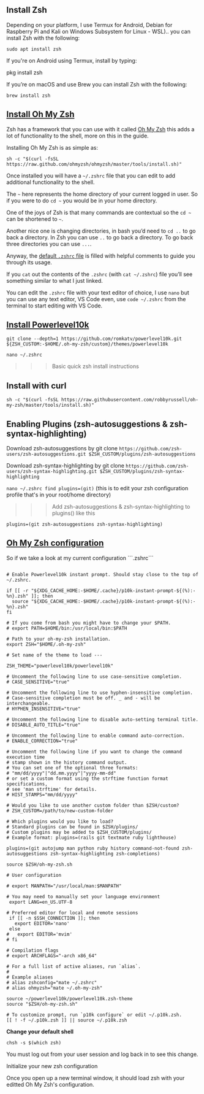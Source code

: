 


## Install Zsh</a></h2>
<p>Depending on your platform, I use Termux for Android, Debian for Raspberry Pi and Kali on Windows Subsystem for Linux - WSL).. you can install Zsh with the following:</p>
<pre class="language-bash"><!-- HTML_TAG_START --><code class="language-bash"><span class="token function">sudo</span> <span class="token function">apt</span> <span class="token function">install</span> <span class="token function">zsh</span></code><!-- HTML_TAG_END --></pre>


<p> If you're on Android using Termux, install by typing:</p>pkg install zsh

<p>If you’re on macOS and use Brew you can install Zsh with the
following:</p>
<pre class="language-bash"><!-- HTML_TAG_START --><code class="language-bash">brew <span class="token function">install</span> <span class="token function">zsh</span></code><!-- HTML_TAG_END --></pre>

<h2 id="install-oh-my-zsh"><a href="#install-oh-my-zsh">Install Oh My Zsh</a></h2>
<p>Zsh has a framework that you can use with it called <a href="https://ohmyz.sh/" rel="noopener noreferrer" target="_blank">Oh My Zsh</a> this
adds a lot of functionality to the shell, more on this in the guide.</p>
<p>Installing Oh My Zsh is as simple as:</p>
<pre class="language-bash"><!-- HTML_TAG_START --><code class="language-bash"><span class="token function">sh</span> <span class="token parameter variable">-c</span> <span class="token string">"<span class="token variable"><span class="token variable">$(</span><span class="token function">curl</span> <span class="token parameter variable">-fsSL</span> https://raw.github.com/ohmyzsh/ohmyzsh/master/tools/install.sh<span class="token variable">)</span></span>"</span></code><!-- HTML_TAG_END --></pre>
<p>Once installed you will have a <code>~/.zshrc</code> file that you can edit to
add additional functionality to the shell.</p>
<p>The <code>~</code> here represents the home directory of your current logged in
user. So if you were to do <code>cd ~</code> you would be in your home directory.</p>
<p>One of the joys of Zsh is that many commands are contextual so the
<code>cd ~</code> can be shortened to <code>~</code>.</p>
<p>Another nice one is changing directories, in bash you’d need to
<code>cd ..</code> to go back a directory. In Zsh you can use <code>..</code> to go back a
directory. To go back three directories you can use <code>...</code>.</p>
<p>Anyway, the <a href="https://github.com/ohmyzsh/ohmyzsh/blob/master/templates/zshrc.zsh-template" rel="noopener noreferrer" target="_blank">default <code>.zshrc</code> file</a> is filled with helpful comments to
guide you through its usage.</p>
<p>If you <code>cat</code> out the contents of the <code>.zshrc</code> (with <code>cat ~/.zshrc</code>)
file you’ll see something similar to what I just linked.</p>
<p>You can edit the <code>.zshrc</code> file with your text editor of choice, I use
<code>nano</code> but you can use any text editor, VS Code even, use
<code>code ~/.zshrc</code> from the terminal to start editing with VS Code.</p>

## [Install Powerlevel10k](https://github.com/romkatv/powerlevel10k) 

```
git clone --depth=1 https://github.com/romkatv/powerlevel10k.git ${ZSH_CUSTOM:-$HOME/.oh-my-zsh/custom}/themes/powerlevel10k

nano ~/.zshrc
```

>>> Basic quick zsh install instructions 

## Install with curl

```sh -c "$(curl -fsSL https://raw.githubusercontent.com/robbyrussell/oh-my-zsh/master/tools/install.sh)"```

## Enabling Plugins (zsh-autosuggestions & zsh-syntax-highlighting)

Download zsh-autosuggestions by
git clone ```https://github.com/zsh-users/zsh-autosuggestions.git $ZSH_CUSTOM/plugins/zsh-autosuggestions```

Download zsh-syntax-highlighting by
git clone ```https://github.com/zsh-users/zsh-syntax-highlighting.git $ZSH_CUSTOM/plugins/zsh-syntax-highlighting```

```nano ~/.zshrc find plugins=(git)``` (this is to edit your zsh configuration profile that's in your root/home directory)

>>> Add zsh-autosuggestions & zsh-syntax-highlighting to plugins() like this

```plugins=(git zsh-autosuggestions zsh-syntax-highlighting)```


<h2 id="oh-my-zsh-configuration"><a href="#oh-my-zsh-configuration">Oh My Zsh configuration</a></h2>
<p>So if we take a look at my current configuration ```.zshrc```

```

# Enable Powerlevel10k instant prompt. Should stay close to the top of ~/.zshrc.

if [[ -r "${XDG_CACHE_HOME:-$HOME/.cache}/p10k-instant-prompt-${(%):-%n}.zsh" ]]; then
  source "${XDG_CACHE_HOME:-$HOME/.cache}/p10k-instant-prompt-${(%):-%n}.zsh"
fi

# If you come from bash you might have to change your $PATH.
# export PATH=$HOME/bin:/usr/local/bin:$PATH

# Path to your oh-my-zsh installation.
export ZSH="$HOME/.oh-my-zsh"

# Set name of the theme to load --- 

ZSH_THEME="powerlevel10k/powerlevel10k" 

# Uncomment the following line to use case-sensitive completion.
# CASE_SENSITIVE="true"

# Uncomment the following line to use hyphen-insensitive completion.
# Case-sensitive completion must be off. _ and - will be interchangeable.
# HYPHEN_INSENSITIVE="true"

# Uncomment the following line to disable auto-setting terminal title.
# DISABLE_AUTO_TITLE="true"

# Uncomment the following line to enable command auto-correction.
# ENABLE_CORRECTION="true"

# Uncomment the following line if you want to change the command execution time
# stamp shown in the history command output.
# You can set one of the optional three formats:
# "mm/dd/yyyy"|"dd.mm.yyyy"|"yyyy-mm-dd"
# or set a custom format using the strftime function format specifications,
# see 'man strftime' for details.
# HIST_STAMPS="mm/dd/yyyy"

# Would you like to use another custom folder than $ZSH/custom?
# ZSH_CUSTOM=/path/to/new-custom-folder

# Which plugins would you like to load?
# Standard plugins can be found in $ZSH/plugins/
# Custom plugins may be added to $ZSH_CUSTOM/plugins/
# Example format: plugins=(rails git textmate ruby lighthouse)

plugins=(git autojump man python ruby history command-not-found zsh-autosuggestions zsh-syntax-highlighting zsh-completions)

source $ZSH/oh-my-zsh.sh

# User configuration

# export MANPATH="/usr/local/man:$MANPATH"

# You may need to manually set your language environment
 export LANG=en_US.UTF-8

# Preferred editor for local and remote sessions
 if [[ -n $SSH_CONNECTION ]]; then
   export EDITOR='nano'
 else
#   export EDITOR='mvim'
# fi

# Compilation flags
# export ARCHFLAGS="-arch x86_64"

# For a full list of active aliases, run `alias`.
#
# Example aliases
# alias zshconfig="mate ~/.zshrc"
# alias ohmyzsh="mate ~/.oh-my-zsh"

source ~/powerlevel10k/powerlevel10k.zsh-theme
source "$ZSH/oh-my-zsh.sh"

# To customize prompt, run `p10k configure` or edit ~/.p10k.zsh.
[[ ! -f ~/.p10k.zsh ]] || source ~/.p10k.zsh
```

**Change your default shell**

```
chsh -s $(which zsh)
```

You must log out from your user session and log back in to see this change.

Initialize your new zsh configuration

Once you open up a new terminal window, it should load zsh with your editted Oh My Zsh's configuration.
